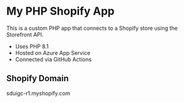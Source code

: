# My PHP Shopify App

This is a custom PHP app that connects to a Shopify store using the Storefront API.

- Uses PHP 8.1
- Hosted on Azure App Service
- Connected via GitHub Actions

## Shopify Domain
sduigc-r1.myshopify.com

